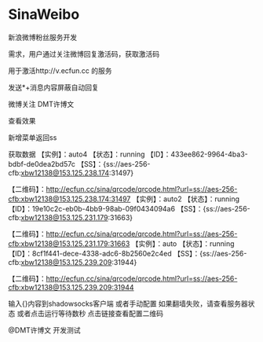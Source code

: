 # SinaWeibo

新浪微博粉丝服务开发

需求，用户通过关注微博回复激活码，获取激活码

用于激活http://v.ecfun.cc  的服务

发送*+消息内容屏蔽自动回复

微博关注  DMT许博文

查看效果

新增菜单返回ss



获取数据
【实例】：auto4
【状态】：running
【ID】：433ee862-9964-4ba3-bdbf-de0dea2bd57c
【SS】：{ss://aes-256-cfb:xbw12138@153.125.238.174:31497}

【二维码】：http://ecfun.cc/sina/qrcode/qrcode.html?url=ss://aes-256-cfb:xbw12138@153.125.238.174:31497
【实例】：auto2
【状态】：running
【ID】：19e10c2c-eb0b-4bb9-98ab-09f0434094a6
【SS】：{ss://aes-256-cfb:xbw12138@153.125.231.179:31663}

【二维码】：http://ecfun.cc/sina/qrcode/qrcode.html?url=ss://aes-256-cfb:xbw12138@153.125.231.179:31663
【实例】：auto
【状态】：running
【ID】：8cf1f441-dece-4338-adc6-8b2560e2c4ed
【SS】：{ss://aes-256-cfb:xbw12138@153.125.239.209:31944}

【二维码】：http://ecfun.cc/sina/qrcode/qrcode.html?url=ss://aes-256-cfb:xbw12138@153.125.239.209:31944

输入{}内容到shadowsocks客户端
或者手动配置
如果翻墙失败，请查看服务器状态
或者点击运行等待数秒
点击链接查看配置二维码

@DMT许博文 开发测试


